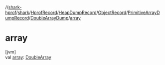 //[shark-hprof](../../../../../../../index.md)/[shark](../../../../../index.md)/[HprofRecord](../../../../index.md)/[HeapDumpRecord](../../../index.md)/[ObjectRecord](../../index.md)/[PrimitiveArrayDumpRecord](../index.md)/[DoubleArrayDump](index.md)/[array](array.md)

# array

[jvm]\
val [array](array.md): [DoubleArray](https://kotlinlang.org/api/latest/jvm/stdlib/kotlin/-double-array/index.html)
